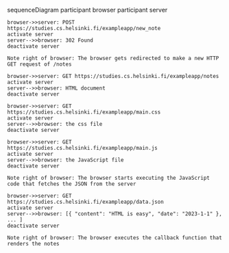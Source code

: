 sequenceDiagram
    participant browser
    participant server
    
    browser->>server: POST https://studies.cs.helsinki.fi/exampleapp/new_note
    activate server
    server-->>browser: 302 Found
    deactivate server

    Note right of browser: The browser gets redirected to make a new HTTP GET request of /notes

    browser->>server: GET https://studies.cs.helsinki.fi/exampleapp/notes
    activate server
    server-->>browser: HTML document
    deactivate server
    
    browser->>server: GET https://studies.cs.helsinki.fi/exampleapp/main.css
    activate server
    server-->>browser: the css file
    deactivate server
    
    browser->>server: GET https://studies.cs.helsinki.fi/exampleapp/main.js
    activate server
    server-->>browser: the JavaScript file
    deactivate server
    
    Note right of browser: The browser starts executing the JavaScript code that fetches the JSON from the server
    
    browser->>server: GET https://studies.cs.helsinki.fi/exampleapp/data.json
    activate server
    server-->>browser: [{ "content": "HTML is easy", "date": "2023-1-1" }, ... ]
    deactivate server    

    Note right of browser: The browser executes the callback function that renders the notes 